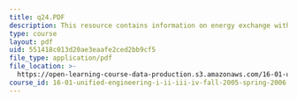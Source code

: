 ```yaml
---
title: q24.PDF
description: This resource contains information on energy exchange with moving blades.
type: course
layout: pdf
uid: 551418c013d20ae3eaafe2ced2bb9cf5
file_type: application/pdf
file_location: >-
  https://open-learning-course-data-production.s3.amazonaws.com/16-01-unified-engineering-i-ii-iii-iv-fall-2005-spring-2006/551418c013d20ae3eaafe2ced2bb9cf5_q24.PDF
course_id: 16-01-unified-engineering-i-ii-iii-iv-fall-2005-spring-2006
---
```

